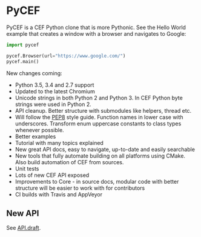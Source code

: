 # PyCEF

PyCEF is a CEF Python clone that is more Pythonic. See the
Hello World example that creates a window with a browser and
navigates to Google:

```python
import pycef

pycef.Browser(url="https://www.google.com/")
pycef.main()
```

New changes coming:
* Python 3.5, 3.4 and 2.7 support
* Updated to the latest Chromium
* Unicode strings in both Python 2 and Python 3. In CEF Python byte
  strings were used in Python 2.
* API cleanup. Better structure with submodules like helpers, thread etc.
* Will follow the [PEP8](https://www.python.org/dev/peps/pep-0008/)
  style guide. Function names in lower case with underscores. Transform
  enum uppercase constants to class types whenever possible.
* Better examples
* Tutorial with many topics explained
* New great API docs, easy to navigate, up-to-date and easily searchable
* New tools that fully automate building on all platforms using CMake.
  Also build automation of CEF from sources.
* Unit tests
* Lots of new CEF API exposed
* Improvements to Core - in source docs, modular code with better
  structure will be easier to work with for contributors
* CI builds with Travis and AppVeyor

## New API

See [API.draft](API.draft).
